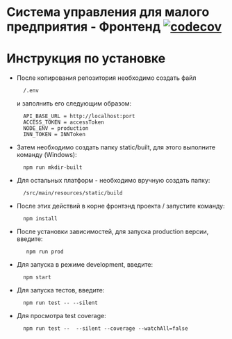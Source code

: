 # Система управления для малого предприятия - Фронтенд [![codecov](https://codecov.io/gh/ilyasudakov/osfix_erp_frontend/branch/master/graph/badge.svg?token=V42H3BD550)](https://codecov.io/gh/ilyasudakov/osfix_erp_frontend)
# Инструкция по установке

- После копирования репозитория необходимо создать файл

        /.env

  и заполнить его следующим образом:

        API_BASE_URL = http://localhost:port
        ACCESS_TOKEN = accessToken
        NODE_ENV = production
        INN_TOKEN = INNToken


- Затем необходимо создать папку static/built, для этого выполните команду (Windows):

        npm run mkdir-built

- Для остальных платформ - необходимо вручную создать папку:

        /src/main/resources/static/build

- После этих действий в корне фронтэнд проекта / запустите команду:

        npm install

- После установки зависимостей, для запуска production версии, введите:

         npm run prod

- Для запуска в режиме development, введите:

        npm start

- Для запуска тестов, введите:

        npm run test -- --silent

- Для просмотра test coverage:

        npm run test --  --silent --coverage --watchAll=false

